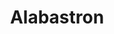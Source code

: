 ---
label: 
title: "Alabastron"
order: 220
layout: table-of-contents
presentation: grid
outputs: [ html ]
---
